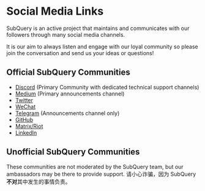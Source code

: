 # Social Media Links

SubQuery is an active project that maintains and communicates with our followers through many social media channels.

It is our aim to always listen and engage with our loyal community so please join the conversation and send us your ideas or questions!

## Official SubQuery Communities

- [Discord](https://discord.com/invite/78zg8aBSMG) (Primary Community with dedicated technical support channels)
- [Medium](https://subquery.medium.com) (Primary announcements channel)
- [Twitter](https://twitter.com/subquerynetwork)
- [WeChat]()
- [Telegram](https://t.me/subquerynetwork) (Announcements channel only)
- [GitHub](https://github.com/SubQuery/subql)
- [Matrix/Riot](https://matrix.to/#/#subquery:matrix.org)
- [LinkedIn](https://www.linkedin.com/company/subquery)

## Unofficial SubQuery Communities

These communities are not moderated by the SubQuery team, but our ambassadors may be there to provide support. 请小心诈骗，因为 SubQuery**不对**其中发生的事情负责。
